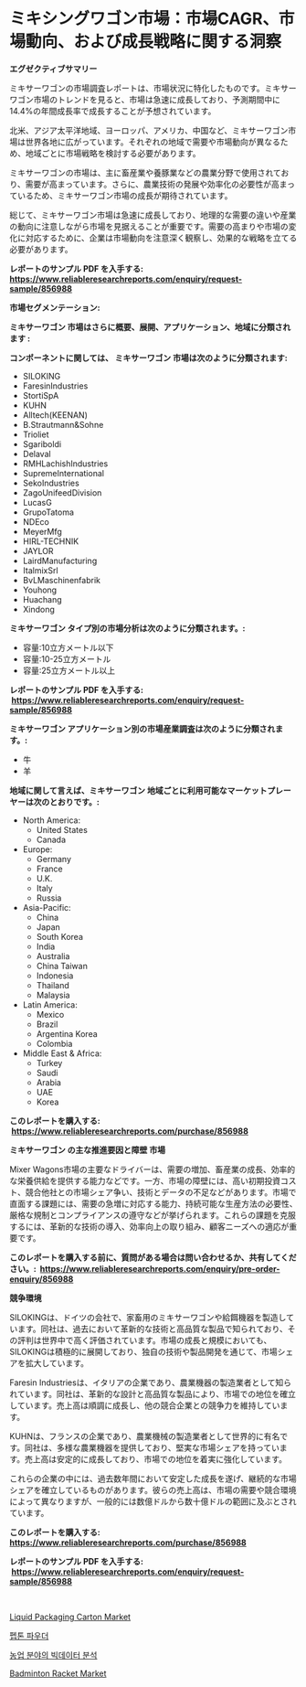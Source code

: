 <p><h1>ミキシングワゴン市場：市場CAGR、市場動向、および成長戦略に関する洞察</h1></p><p><strong>エグゼクティブサマリー</strong></p>
<p><p>ミキサーワゴンの市場調査レポートは、市場状況に特化したものです。ミキサーワゴン市場のトレンドを見ると、市場は急速に成長しており、予測期間中に14.4%の年間成長率で成長することが予想されています。</p><p>北米、アジア太平洋地域、ヨーロッパ、アメリカ、中国など、ミキサーワゴン市場は世界各地に広がっています。それぞれの地域で需要や市場動向が異なるため、地域ごとに市場戦略を検討する必要があります。</p><p>ミキサーワゴンの市場は、主に畜産業や養豚業などの農業分野で使用されており、需要が高まっています。さらに、農業技術の発展や効率化の必要性が高まっているため、ミキサーワゴン市場の成長が期待されています。</p><p>総じて、ミキサーワゴン市場は急速に成長しており、地理的な需要の違いや産業の動向に注意しながら市場を見据えることが重要です。需要の高まりや市場の変化に対応するために、企業は市場動向を注意深く観察し、効果的な戦略を立てる必要があります。</p></p>
<p><strong>レポートのサンプル PDF を入手する: <a href="https://www.reliableresearchreports.com/enquiry/request-sample/856988">https://www.reliableresearchreports.com/enquiry/request-sample/856988</a></strong></p>
<p><strong>市場セグメンテーション:</strong></p>
<p><strong> ミキサーワゴン 市場はさらに概要、展開、アプリケーション、地域に分類されます :</strong></p>
<p><strong>コンポーネントに関しては、 ミキサーワゴン 市場は次のように分類されます: &nbsp;</strong></p>
<p><ul><li>SILOKING</li><li>FaresinIndustries</li><li>StortiSpA</li><li>KUHN</li><li>Alltech(KEENAN)</li><li>B.Strautmann&Sohne</li><li>Trioliet</li><li>Sgariboldi</li><li>Delaval</li><li>RMHLachishIndustries</li><li>SupremeInternational</li><li>SekoIndustries</li><li>ZagoUnifeedDivision</li><li>LucasG</li><li>GrupoTatoma</li><li>NDEco</li><li>MeyerMfg</li><li>HIRL-TECHNIK</li><li>JAYLOR</li><li>LairdManufacturing</li><li>ItalmixSrl</li><li>BvLMaschinenfabrik</li><li>Youhong</li><li>Huachang</li><li>Xindong</li></ul></p>
<p><strong> ミキサーワゴン タイプ別の市場分析は次のように分類されます。:</strong></p>
<p><ul><li>容量:10立方メートル以下</li><li>容量:10-25立方メートル</li><li>容量:25立方メートル以上</li></ul></p>
<p><strong>レポートのサンプル PDF を入手する: &nbsp;<a href="https://www.reliableresearchreports.com/enquiry/request-sample/856988">https://www.reliableresearchreports.com/enquiry/request-sample/856988</a></strong></p>
<p><strong> ミキサーワゴン アプリケーション別の市場産業調査は次のように分類されます。:</strong></p>
<p><ul><li>牛</li><li>羊</li></ul></p>
<p><strong>地域に関して言えば、ミキサーワゴン 地域ごとに利用可能なマーケットプレーヤーは次のとおりです。:</strong></p>
<p><ul>
    <li>
        North America:
        <ul>
            <li>United States</li>
            <li>Canada</li>
        </ul>
    </li>
    <li>
        Europe:
        <ul>
            <li>Germany</li>
            <li>France</li>
            <li>U.K.</li>
            <li>Italy</li>
            <li>Russia</li>
        </ul>
    </li>
    <li>
        Asia-Pacific:
        <ul>
            <li>China</li>
            <li>Japan</li>
            <li>South Korea</li>
            <li>India</li>
            <li>Australia</li>
            <li>China Taiwan</li>
            <li>Indonesia</li>
            <li>Thailand</li>
            <li>Malaysia</li>
        </ul>
    </li>
    <li>
        Latin America:
        <ul>
            <li>Mexico</li>
            <li>Brazil</li>
            <li>Argentina Korea</li>
            <li>Colombia</li>
        </ul>
    </li>
    <li>
        Middle East & Africa:
        <ul>
            <li>Turkey</li>
            <li>Saudi</li>
            <li>Arabia</li>
            <li>UAE</li>
            <li>Korea</li>
        </ul>
    </li>
    </ul></p>
<p><strong>このレポートを購入する: &nbsp;<a href="https://www.reliableresearchreports.com/purchase/856988">https://www.reliableresearchreports.com/purchase/856988</a></strong></p>
<p><strong>ミキサーワゴン の主な推進要因と障壁 市場</strong></p>
<p><p>Mixer Wagons市場の主要なドライバーは、需要の増加、畜産業の成長、効率的な栄養供給を提供する能力などです。一方、市場の障壁には、高い初期投資コスト、競合他社との市場シェア争い、技術とデータの不足などがあります。市場で直面する課題には、需要の急増に対応する能力、持続可能な生産方法の必要性、厳格な規制とコンプライアンスの遵守などが挙げられます。これらの課題を克服するには、革新的な技術の導入、効率向上の取り組み、顧客ニーズへの適応が重要です。</p></p>
<p><strong>このレポートを購入する前に、質問がある場合は問い合わせるか、共有してください。:&nbsp; <a href="https://www.reliableresearchreports.com/enquiry/pre-order-enquiry/856988">https://www.reliableresearchreports.com/enquiry/pre-order-enquiry/856988</a></strong></p>
<p><strong>競争環境</strong></p>
<p><p>SILOKINGは、ドイツの会社で、家畜用のミキサーワゴンや給餌機器を製造しています。同社は、過去において革新的な技術と高品質な製品で知られており、その評判は世界中で高く評価されています。市場の成長と規模においても、SILOKINGは積極的に展開しており、独自の技術や製品開発を通じて、市場シェアを拡大しています。</p><p>Faresin Industriesは、イタリアの企業であり、農業機器の製造業者として知られています。同社は、革新的な設計と高品質な製品により、市場での地位を確立しています。売上高は順調に成長し、他の競合企業との競争力を維持しています。</p><p>KUHNは、フランスの企業であり、農業機械の製造業者として世界的に有名です。同社は、多様な農業機器を提供しており、堅実な市場シェアを持っています。売上高は安定的に成長しており、市場での地位を着実に強化しています。</p><p>これらの企業の中には、過去数年間において安定した成長を遂げ、継続的な市場シェアを確立しているものがあります。彼らの売上高は、市場の需要や競合環境によって異なりますが、一般的には数億ドルから数十億ドルの範囲に及ぶとされています。</p></p>
<p><strong>このレポートを購入する: &nbsp; <a href="https://www.reliableresearchreports.com/purchase/856988">https://www.reliableresearchreports.com/purchase/856988</a></strong></p>
<p><strong>レポートのサンプル PDF を入手する: &nbsp;<a href="https://www.reliableresearchreports.com/enquiry/request-sample/856988">https://www.reliableresearchreports.com/enquiry/request-sample/856988</a></strong><strong></strong></p>
<p>&nbsp;</p>
<p><p><a href="https://github.com/Krish2023na/Market-Research-Report-List-3/blob/main/liquid-packaging-carton-market.md">Liquid Packaging Carton Market</a></p><p><a href="https://github.com/vs10l4sfg5c/Market-Research-Report-List-1/blob/main/69885213606.md">펩톤 파우더</a></p><p><a href="https://medium.com/@treyhettinger2023/%EB%86%8D%EC%97%85-%EB%B6%84%EC%95%BC%EC%9D%98-%EB%B9%85%EB%8D%B0%EC%9D%B4%ED%84%B0-%EB%B6%84%EC%84%9D-%EC%8B%9C%EC%9E%A5-%EC%A0%90%EC%9C%A0%EC%9C%A8-%EB%B3%80%ED%99%94%EC%99%80-%EC%8B%9C%EC%9E%A5-%EC%84%B1%EC%9E%A5-%EB%8F%99%ED%96%A5-2024%EB%85%84-2031%EB%85%84-7f77af8733b9">농업 분야의 빅데이터 분석</a></p><p><a href="https://github.com/RickHolmes3/Market-Research-Report-List-4/blob/main/badminton-racket-market.md">Badminton Racket Market</a></p></p>